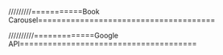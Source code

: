 



/////////===========Book Carousel======================================



//////////=============Google API======================================
